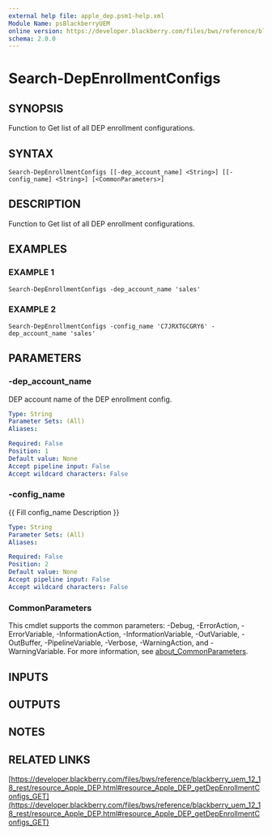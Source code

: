 ```yaml
---
external help file: apple_dep.psm1-help.xml
Module Name: psBlackberryUEM
online version: https://developer.blackberry.com/files/bws/reference/blackberry_uem_12_18_rest/resource_Apple_DEP.html#resource_Apple_DEP_getDepEnrollmentConfigs_GET
schema: 2.0.0
---
```


# Search-DepEnrollmentConfigs

## SYNOPSIS
Function to Get list of all DEP enrollment configurations.

## SYNTAX

```
Search-DepEnrollmentConfigs [[-dep_account_name] <String>] [[-config_name] <String>] [<CommonParameters>]
```

## DESCRIPTION
Function to Get list of all DEP enrollment configurations.

## EXAMPLES

### EXAMPLE 1
```
Search-DepEnrollmentConfigs -dep_account_name 'sales'
```

### EXAMPLE 2
```
Search-DepEnrollmentConfigs -config_name 'C7JRXTGCGRY6' -dep_account_name 'sales'
```

## PARAMETERS

### -dep_account_name
DEP account name of the DEP enrollment config.

```yaml
Type: String
Parameter Sets: (All)
Aliases:

Required: False
Position: 1
Default value: None
Accept pipeline input: False
Accept wildcard characters: False
```

### -config_name
{{ Fill config_name Description }}

```yaml
Type: String
Parameter Sets: (All)
Aliases:

Required: False
Position: 2
Default value: None
Accept pipeline input: False
Accept wildcard characters: False
```

### CommonParameters
This cmdlet supports the common parameters: -Debug, -ErrorAction, -ErrorVariable, -InformationAction, -InformationVariable, -OutVariable, -OutBuffer, -PipelineVariable, -Verbose, -WarningAction, and -WarningVariable. For more information, see [about_CommonParameters](http://go.microsoft.com/fwlink/?LinkID=113216).

## INPUTS

## OUTPUTS

## NOTES

## RELATED LINKS

[https://developer.blackberry.com/files/bws/reference/blackberry_uem_12_18_rest/resource_Apple_DEP.html#resource_Apple_DEP_getDepEnrollmentConfigs_GET](https://developer.blackberry.com/files/bws/reference/blackberry_uem_12_18_rest/resource_Apple_DEP.html#resource_Apple_DEP_getDepEnrollmentConfigs_GET)

